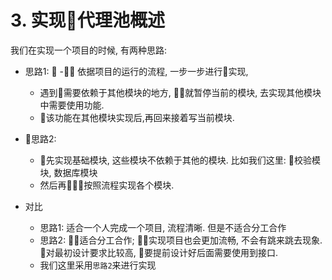 # 3. 实现代理池概述
我们在实现一个项目的时候, 有两种思路:
 - 思路1: 
    - 依据项目的运行的流程, 一步一步进行实现,
    - 遇到需要依赖于其他模块的地方, 就暂停当前的模块, 去实现其他模块中需要使用功能.
    - 该功能在其他模块实现后,再回来接着写当前模块. 

 - 思路2:
    - 先实现基础模块, 这些模块不依赖于其他的模块. 比如我们这里: 校验模块, 数据库模块
    - 然后再按照流程实现各个模块. 

 - 对比
   - 思路1: 适合一个人完成一个项目, 流程清晰. 但是不适合分工合作
   - 思路2: 适合分工合作; 实现项目也会更加流畅, 不会有跳来跳去现象. 对最初设计要求比较高, 要提前设计好后面需要使用到接口. 
   - 我们这里采用`思路2`来进行实现









        






